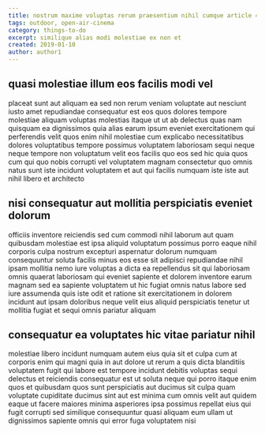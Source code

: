 ```yaml
---
title: nostrum maxime voluptas rerum praesentium nihil cumque article 4680
tags: outdoor, open-air-cinema
category: things-to-do
excerpt: similique alias modi molestiae ex non et
created: 2019-01-10
author: author1
---
```


## quasi molestiae illum eos facilis modi vel

placeat sunt aut aliquam ea sed non rerum veniam voluptate aut nesciunt iusto amet repudiandae consequatur est eos quos dolores tempore molestiae aliquam voluptas molestias itaque ut ut ab delectus quas nam quisquam ea dignissimos quia alias earum ipsum eveniet exercitationem qui perferendis velit quos enim nihil molestiae cum explicabo necessitatibus dolores voluptatibus tempore possimus voluptatem laboriosam sequi neque neque tempore non voluptatum velit eos facilis quo eos sed hic quia quos cum qui quo nobis corrupti vel voluptatem magnam consectetur quo omnis natus sunt iste incidunt voluptatem et aut qui facilis numquam iste iste aut nihil libero et architecto

## nisi consequatur aut mollitia perspiciatis eveniet dolorum

officiis inventore reiciendis sed cum commodi nihil laborum aut quam quibusdam molestiae est ipsa aliquid voluptatum possimus porro eaque nihil corporis culpa nostrum excepturi aspernatur dolorum numquam consequuntur soluta facilis minus eos esse sit adipisci repudiandae nihil ipsam mollitia nemo iure voluptas a dicta ea repellendus sit qui laboriosam omnis quaerat laboriosam qui eveniet sapiente et dolorem inventore earum magnam sed ea sapiente voluptatem ut hic fugiat omnis natus labore sed iure assumenda quis iste odit et ratione sit exercitationem in dolorem incidunt aut ipsam doloribus neque velit eius aliquid perspiciatis tenetur ut mollitia fugiat et sequi omnis pariatur aliquam

## consequatur ea voluptates hic vitae pariatur nihil

molestiae libero incidunt numquam autem eius quia sit et culpa cum at corporis enim qui magni quia in aut dolore ut rerum a quis dicta blanditiis voluptatem fugit qui labore est tempore incidunt debitis voluptas sequi delectus et reiciendis consequatur est ut soluta neque qui porro itaque enim quos et quibusdam quos sunt perspiciatis aut ducimus sit culpa quam voluptate cupiditate ducimus sint aut est minima cum omnis velit aut quidem eaque ut facere maiores minima asperiores ipsa possimus repellat eius qui fugit corrupti sed similique consequuntur quasi aliquam eum ullam ut dignissimos sapiente omnis qui error fuga voluptatem nisi
